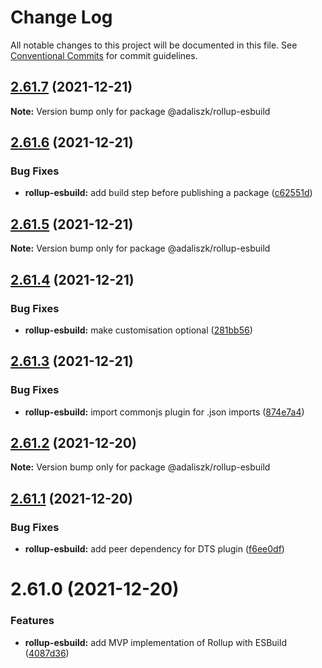# Change Log

All notable changes to this project will be documented in this file.
See [Conventional Commits](https://conventionalcommits.org) for commit guidelines.

## [2.61.7](https://github.com/adaliszk/node-toolbox/compare/@adaliszk/rollup-esbuild@2.61.6...@adaliszk/rollup-esbuild@2.61.7) (2021-12-21)

**Note:** Version bump only for package @adaliszk/rollup-esbuild





## [2.61.6](https://github.com/adaliszk/node-toolbox/compare/@adaliszk/rollup-esbuild@2.61.5...@adaliszk/rollup-esbuild@2.61.6) (2021-12-21)


### Bug Fixes

* **rollup-esbuild:** add build step before publishing a package ([c62551d](https://github.com/adaliszk/node-toolbox/commit/c62551d3708a83ab518ddf3f8ead28721b86d1d0))





## [2.61.5](https://github.com/adaliszk/node-toolbox/compare/@adaliszk/rollup-esbuild@2.61.4...@adaliszk/rollup-esbuild@2.61.5) (2021-12-21)

**Note:** Version bump only for package @adaliszk/rollup-esbuild





## [2.61.4](https://github.com/adaliszk/node-toolbox/compare/@adaliszk/rollup-esbuild@2.61.3...@adaliszk/rollup-esbuild@2.61.4) (2021-12-21)


### Bug Fixes

* **rollup-esbuild:** make customisation optional ([281bb56](https://github.com/adaliszk/node-toolbox/commit/281bb561d4c2a931b4f401b98bc97f628978ac2e))





## [2.61.3](https://github.com/adaliszk/node-toolbox/compare/@adaliszk/rollup-esbuild@2.61.2...@adaliszk/rollup-esbuild@2.61.3) (2021-12-21)


### Bug Fixes

* **rollup-esbuild:** import commonjs plugin for .json imports ([874e7a4](https://github.com/adaliszk/node-toolbox/commit/874e7a463acda09f349f593b7ae7822e8d261b21))





## [2.61.2](https://github.com/adaliszk/node-toolbox/compare/@adaliszk/rollup-esbuild@2.61.1...@adaliszk/rollup-esbuild@2.61.2) (2021-12-20)

**Note:** Version bump only for package @adaliszk/rollup-esbuild





## [2.61.1](https://github.com/adaliszk/node-toolbox/compare/@adaliszk/rollup-esbuild@2.61.0...@adaliszk/rollup-esbuild@2.61.1) (2021-12-20)


### Bug Fixes

* **rollup-esbuild:** add peer dependency for DTS plugin ([f6ee0df](https://github.com/adaliszk/node-toolbox/commit/f6ee0df3a6c6df515e5bd057d91409f50c430a7a))





# 2.61.0 (2021-12-20)


### Features

* **rollup-esbuild:** add MVP implementation of Rollup with ESBuild ([4087d36](https://github.com/adaliszk/node-toolbox/commit/4087d3638b091b8d1cf6e75ce4e569b2e59071c8))
